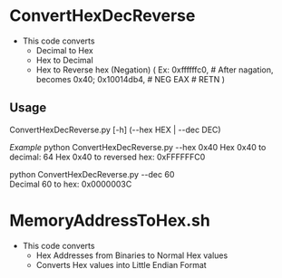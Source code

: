 # ConvertHexDecReverse
- This code converts 
  - Decimal to Hex 
  - Hex to Decimal 
  - Hex to Reverse hex (Negation) ( Ex: 0xffffffc0,  # After nagation, becomes 0x40; 0x10014db4,   # NEG EAX # RETN ) 

## Usage 
ConvertHexDecReverse.py [-h] (--hex HEX | --dec DEC)

*Example*
python ConvertHexDecReverse.py --hex 0x40
Hex 0x40 to decimal: 64
Hex 0x40 to reversed hex: 0xFFFFFFC0

python ConvertHexDecReverse.py --dec 60  
Decimal 60 to hex: 0x0000003C


# MemoryAddressToHex.sh 
- This code converts 
  - Hex Addresses from Binaries to Normal Hex values 
  - Converts Hex values into Little Endian Format
